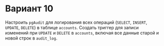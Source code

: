 # Вариант 10

Настроить `pgAudit` для логирования всех операций (`SELECT`, `INSERT`, `UPDATE`, `DELETE`) в таблице `accounts`.
Создать триггер для записи изменений при `UPDATE` и `DELETE` в `accounts`, включая
все данные старой и новой строк в `audit_log`.

